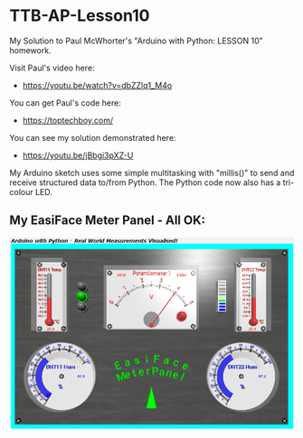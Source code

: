 # TTB-AP-Lesson10
My Solution to Paul McWhorter's "Arduino with Python: LESSON 10" homework.

Visit Paul's video here:
 - https://youtu.be/watch?v=dbZZlq1_M4o

You can get Paul's code here:
 - https://toptechboy.com/

You can see my solution demonstrated here:
 - https://youtu.be/jBbgi3pXZ-U

My Arduino sketch uses some simple multitasking with "millis()" to send and receive structured data to/from Python. The Python code now also has a tri-colour LED.

## My EasiFace Meter Panel - All OK:
![](myMetersL10-OK.png)
